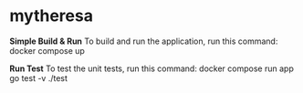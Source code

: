 # mytheresa

**Simple Build & Run**
To build and run the application, run this command:
docker compose up

**Run Test**
To test the unit tests, run this command: 
docker compose run app go test -v ./test